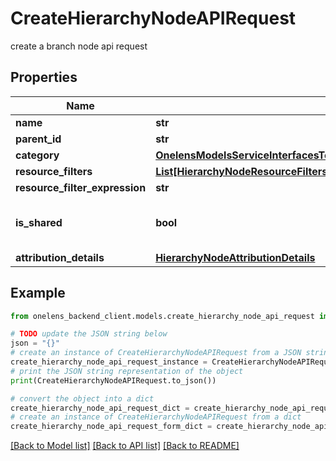 # CreateHierarchyNodeAPIRequest

create a branch node api request

## Properties

Name | Type | Description | Notes
------------ | ------------- | ------------- | -------------
**name** | **str** |  | 
**parent_id** | **str** |  | 
**category** | [**OnelensModelsServiceInterfacesTenantMetadataCommonsHierarchyNodeCategory1**](OnelensModelsServiceInterfacesTenantMetadataCommonsHierarchyNodeCategory1.md) |  | 
**resource_filters** | [**List[HierarchyNodeResourceFilters]**](HierarchyNodeResourceFilters.md) |  | [optional] 
**resource_filter_expression** | **str** |  | [optional] 
**is_shared** | **bool** | is this node a shared node or not. | [optional] [default to False]
**attribution_details** | [**HierarchyNodeAttributionDetails**](HierarchyNodeAttributionDetails.md) |  | [optional] 

## Example

```python
from onelens_backend_client.models.create_hierarchy_node_api_request import CreateHierarchyNodeAPIRequest

# TODO update the JSON string below
json = "{}"
# create an instance of CreateHierarchyNodeAPIRequest from a JSON string
create_hierarchy_node_api_request_instance = CreateHierarchyNodeAPIRequest.from_json(json)
# print the JSON string representation of the object
print(CreateHierarchyNodeAPIRequest.to_json())

# convert the object into a dict
create_hierarchy_node_api_request_dict = create_hierarchy_node_api_request_instance.to_dict()
# create an instance of CreateHierarchyNodeAPIRequest from a dict
create_hierarchy_node_api_request_form_dict = create_hierarchy_node_api_request.from_dict(create_hierarchy_node_api_request_dict)
```
[[Back to Model list]](../README.md#documentation-for-models) [[Back to API list]](../README.md#documentation-for-api-endpoints) [[Back to README]](../README.md)



